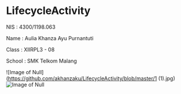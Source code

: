 # LifecycleActivity

NIS : 4300/1198.063

Name : Aulia Khanza Ayu Purnantuti

Class : XIIRPL3 - 08

School : SMK Telkom Malang

![Image of Null](https://github.com/akhanzaku/LifecycleActivity/blob/master/1 (1).jpg)
![Image of Null](https://github.com/akhanzaku/Intent2/blob/master/2.jpg)
